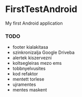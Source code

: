 # FirstTestAndroid
My first Android application

### TODO
- footer kialakitasa
- szinkronizalja Google Driveba
- alertek kiszervezni
- koltsegleiras mezo ems
- tobbnyelvusites
- kod refaktor
- mentett torlese
- ujramentes
- mentes maskent
